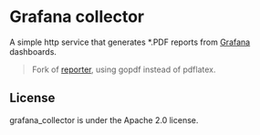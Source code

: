 # Grafana collector

A simple http service that generates *.PDF reports from [Grafana](http://grafana.org/) dashboards.

> Fork of [reporter](https://github.com/IzakMarais/reporter), using gopdf instead of pdflatex.

## License
grafana_collector is under the Apache 2.0 license. 

